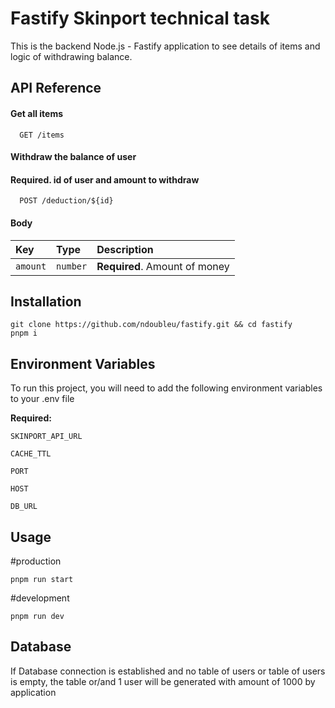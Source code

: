 
# Fastify Skinport technical task

This is the backend Node.js - Fastify application to see details of items and logic of withdrawing balance.


## API Reference

#### Get all items

```http
  GET /items
```


#### Withdraw the balance of user
#### **Required**. id of user and amount to withdraw

```http
  POST /deduction/${id}
```
#### **Body**

| Key | Type     | Description                       |
| :-------- | :------- | :-------------------------------- |
| `amount`      | `number` | **Required**. Amount of money |




## Installation

```
git clone https://github.com/ndoubleu/fastify.git && cd fastify
pnpm i
```


## Environment Variables

To run this project, you will need to add the following environment variables to your .env file

**Required:**

`SKINPORT_API_URL`

`CACHE_TTL`

`PORT`

`HOST`

`DB_URL`



## Usage

#production
```
pnpm run start 
```

#development
```
pnpm run dev
```



## Database

If Database connection is established and no table of users or table of users is empty, the table or/and 1 user will be generated with amount of 1000 by application 
